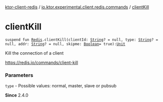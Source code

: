 [ktor-client-redis](../index.md) / [io.ktor.experimental.client.redis.commands](index.md) / [clientKill](./client-kill.md)

# clientKill

`suspend fun `[`Redis`](../io.ktor.experimental.client.redis/-redis/index.md)`.clientKill(clientId: `[`String`](https://kotlinlang.org/api/latest/jvm/stdlib/kotlin/-string/index.html)`? = null, type: `[`String`](https://kotlinlang.org/api/latest/jvm/stdlib/kotlin/-string/index.html)`? = null, addr: `[`String`](https://kotlinlang.org/api/latest/jvm/stdlib/kotlin/-string/index.html)`? = null, skipme: `[`Boolean`](https://kotlinlang.org/api/latest/jvm/stdlib/kotlin/-boolean/index.html)` = true): `[`Unit`](https://kotlinlang.org/api/latest/jvm/stdlib/kotlin/-unit/index.html)

Kill the connection of a client

https://redis.io/commands/client-kill

### Parameters

`type` - Possible values: normal, master, slave or pubsub

**Since**
2.4.0

